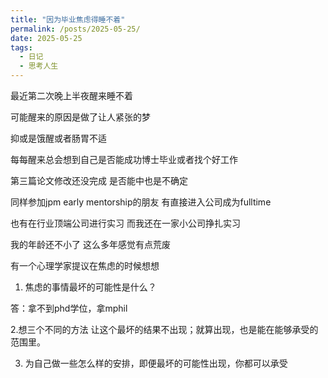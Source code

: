 ```yaml
---
title: "因为毕业焦虑得睡不着"
permalink: /posts/2025-05-25/
date: 2025-05-25
tags:
  - 日记
  - 思考人生
---
```

最近第二次晚上半夜醒来睡不着

可能醒来的原因是做了让人紧张的梦 

抑或是饿醒或者肠胃不适

每每醒来总会想到自己是否能成功博士毕业或者找个好工作

第三篇论文修改还没完成 是否能中也是不确定

同样参加jpm early mentorship的朋友 有直接进入公司成为fulltime

也有在行业顶端公司进行实习 而我还在一家小公司挣扎实习

我的年龄还不小了 这么多年感觉有点荒废 

有一个心理学家提议在焦虑的时候想想

1. 焦虑的事情最坏的可能性是什么？

答：拿不到phd学位，拿mphil

2.想三个不同的方法 让这个最坏的结果不出现；就算出现，也是能在能够承受的范围里。

3. 为自己做一些怎么样的安排，即便最坏的可能性出现，你都可以承受


